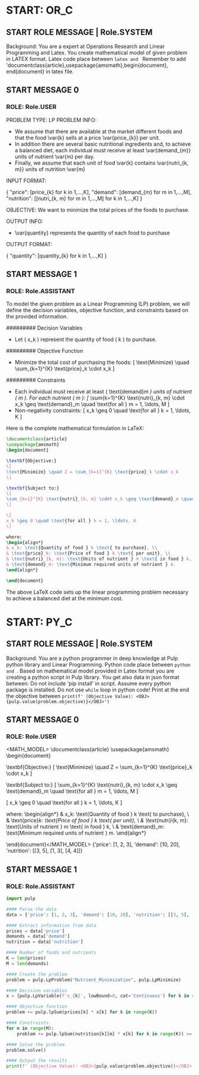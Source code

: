 # START: OR_C 
## START ROLE MESSAGE | Role.SYSTEM 
Background: You are a expert at Operations Research and Linear Programming and Latex. You create mathematical model of given problem in LATEX format. Latex code place between ```latex and ``` Remember to add 'documentclass{article},usepackage{amsmath},begin{document}, end{document} in latex file. 
## START MESSAGE 0 
### ROLE: Role.USER
<DESCRIPTION>
PROBLEM TYPE: LP
PROBLEM INFO:

- We assume that there are available at the market different foods and that the food \var{k} sells at a price \var{price_{k}} per unit. 
- In addition there are several basic nutritional ingredients and, to achieve a balanced diet, each individual must receive at least \var{demand_{m}} units of nutrient \var{m} per day. 
- Finally, we assume that each unit of food \var{k} contains \var{nutri_{k, m}} units of nutrition \var{m}

INPUT FORMAT:

{
	"price": [price_{k} for k in 1,...,K],
	"demand": [demand_{m} for m in 1,...,M],
	"nutrition": [[nutri_{k, m} for m in 1,...,M] for k in 1,...,K]
}


OBJECTIVE: We want to minimize the total prices of the foods to purchase.

OUTPUT INFO:

- \var{quantity} represents the quantity of each food to purchase

OUTPUT FORMAT:

{
	"quantity": [quantity_{k} for k in 1,...,K]
}
</DESCRIPTION>


## START MESSAGE 1 
### ROLE: Role.ASSISTANT
To model the given problem as a Linear Programming (LP) problem, we will define the decision variables, objective function, and constraints based on the provided information.

######### Decision Variables
- Let \( x_k \) represent the quantity of food \( k \) to purchase.

######### Objective Function
- Minimize the total cost of purchasing the foods:
  \[
  \text{Minimize} \quad \sum_{k=1}^{K} \text{price}_k \cdot x_k
  \]

######### Constraints
- Each individual must receive at least \( \text{demand}_m \) units of nutrient \( m \). For each nutrient \( m \):
  \[
  \sum_{k=1}^{K} \text{nutri}_{k, m} \cdot x_k \geq \text{demand}_m \quad \text{for all } m = 1, \ldots, M
  \]
- Non-negativity constraints:
  \[
  x_k \geq 0 \quad \text{for all } k = 1, \ldots, K
  \]

Here is the complete mathematical formulation in LaTeX:

```latex
\documentclass{article}
\usepackage{amsmath}
\begin{document}

\textbf{Objective:}
\[
\text{Minimize} \quad Z = \sum_{k=1}^{K} \text{price}_k \cdot x_k
\]

\textbf{Subject to:}
\[
\sum_{k=1}^{K} \text{nutri}_{k, m} \cdot x_k \geq \text{demand}_m \quad \text{for all } m = 1, \ldots, M
\]

\[
x_k \geq 0 \quad \text{for all } k = 1, \ldots, K
\]

where:
\begin{align*}
& x_k: \text{Quantity of food } k \text{ to purchase}, \\
& \text{price}_k: \text{Price of food } k \text{ per unit}, \\
& \text{nutri}_{k, m}: \text{Units of nutrient } m \text{ in food } k, \\
& \text{demand}_m: \text{Minimum required units of nutrient } m.
\end{align*}

\end{document}
```

The above LaTeX code sets up the linear programming problem necessary to achieve a balanced diet at the minimum cost.

# START: PY_C 
## START ROLE MESSAGE | Role.SYSTEM 
Background: You are a python programmer in deep knowledge at Pulp python library and Linear Programming. Python code place between ```python and ```. Based on mathematical model provided in Latex format you are creating a python script in Pulp library. You get also data in json format between: <DATA></DATA> Do not include 'pip install' in script. Assume every python package is installed. Do not use `while` loop in python code! Print at the end the objective between <OBJ></OBJ> `print(f' (Objective Value): <OBJ>{pulp.value(problem.objective)}</OBJ>')` 
## START MESSAGE 0 
### ROLE: Role.USER
<MATH_MODEL>
\documentclass{article}
\usepackage{amsmath}
\begin{document}

\textbf{Objective:}
\[
\text{Minimize} \quad Z = \sum_{k=1}^{K} \text{price}_k \cdot x_k
\]

\textbf{Subject to:}
\[
\sum_{k=1}^{K} \text{nutri}_{k, m} \cdot x_k \geq \text{demand}_m \quad \text{for all } m = 1, \ldots, M
\]

\[
x_k \geq 0 \quad \text{for all } k = 1, \ldots, K
\]

where:
\begin{align*}
& x_k: \text{Quantity of food } k \text{ to purchase}, \\
& \text{price}_k: \text{Price of food } k \text{ per unit}, \\
& \text{nutri}_{k, m}: \text{Units of nutrient } m \text{ in food } k, \\
& \text{demand}_m: \text{Minimum required units of nutrient } m.
\end{align*}

\end{document}</MATH_MODEL>
<DATA>
{'price': [1, 2, 3], 'demand': [10, 20], 'nutrition': [[3, 5], [1, 3], [4, 4]]}</DATA>


## START MESSAGE 1 
### ROLE: Role.ASSISTANT
```python
import pulp

#### Parse the data
data = {'price': [1, 2, 3], 'demand': [10, 20], 'nutrition': [[3, 5], [1, 3], [4, 4]]}

#### Extract information from data
prices = data['price']
demands = data['demand']
nutrition = data['nutrition']

#### Number of foods and nutrients
K = len(prices)
M = len(demands)

#### Create the problem
problem = pulp.LpProblem("Nutrient_Minimization", pulp.LpMinimize)

#### Decision variables
x = [pulp.LpVariable(f'x_{k}', lowBound=0, cat='Continuous') for k in range(K)]

#### Objective function
problem += pulp.lpSum(prices[k] * x[k] for k in range(K))

#### Constraints
for m in range(M):
    problem += pulp.lpSum(nutrition[k][m] * x[k] for k in range(K)) >= demands[m]

#### Solve the problem
problem.solve()

#### Output the results
print(f' (Objective Value): <OBJ>{pulp.value(problem.objective)}</OBJ>')
```

